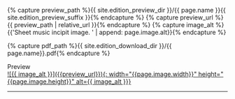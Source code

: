 {% capture preview_path %}{{ site.edition_preview_dir }}/{{ page.name }}{{ site.edition_preview_suffix }}{% endcapture %}
{% capture preview_url %}{{ preview_path | relative_url }}{% endcapture %}
{% capture image_alt %}{{'Sheet music incipit image. ' | append: page.image.alt}}{% endcapture %}


{% capture pdf_path %}{{ site.edition_download_dir }}/{{ page.name}}.pdf{% endcapture %}



<div class="summary-caption"><span data-nosnippet>Preview</span></div>
<a href="{{pdf_path | absolute_url}}" target="_blank" data-goatcounter-click="{{pdf_path}}" data-goatcounter-title="{{page.name}}.pdf" data-goatcounter-referrer="edition-preview">
![{{ image_alt }}]({{preview_url}}){: width="{{page.image.width}}" height="{{page.image.height}}" alt={{ image_alt  }}}
</a>

<hr>